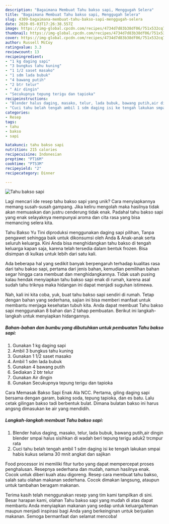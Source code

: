```yaml
---
description: "Bagaimana Membuat Tahu bakso sapi, Menggugah Selera"
title: "Bagaimana Membuat Tahu bakso sapi, Menggugah Selera"
slug: 4309-bagaimana-membuat-tahu-bakso-sapi-menggugah-selera
date: 2020-05-03T17:26:38.557Z
image: https://img-global.cpcdn.com/recipes/4734d7d83b38df06/751x532cq70/tahu-bakso-sapi-foto-resep-utama.jpg
thumbnail: https://img-global.cpcdn.com/recipes/4734d7d83b38df06/751x532cq70/tahu-bakso-sapi-foto-resep-utama.jpg
cover: https://img-global.cpcdn.com/recipes/4734d7d83b38df06/751x532cq70/tahu-bakso-sapi-foto-resep-utama.jpg
author: Russell McCoy
ratingvalue: 3.3
reviewcount: 13
recipeingredient:
- "1 kg daging sapi"
- "3 bungkus tahu kuning"
- "1 1/2 saset masako"
- "1 sdm lada bubuk"
- "4 bawang putih"
- "2 btr telur"
- " Air dingin"
- "Secukupnya tepung terigu dan tapioka"
recipeinstructions:
- "Blender halus daging, masako, telur, lada bubuk, bawang putih,air dingin blender smpai halus sisihkan di wadah beri tepung terigu aduk2 trcmpur rata"
- "Cuci tahu belah tengah ambil 1 sdm daging isi ke tengah lakukan smpai habis kukus selama 30 mnit angkat dan sajikan"
categories:
- Resep
tags:
- tahu
- bakso
- sapi

katakunci: tahu bakso sapi 
nutrition: 215 calories
recipecuisine: Indonesian
preptime: "PT16M"
cooktime: "PT53M"
recipeyield: "2"
recipecategory: Dinner

---
```



![Tahu bakso sapi](https://img-global.cpcdn.com/recipes/4734d7d83b38df06/751x532cq70/tahu-bakso-sapi-foto-resep-utama.jpg)

Lagi mencari ide resep tahu bakso sapi yang unik? Cara menyiapkannya memang susah-susah gampang. Jika keliru mengolah maka hasilnya tidak akan memuaskan dan justru cenderung tidak enak. Padahal tahu bakso sapi yang enak selayaknya mempunyai aroma dan cita rasa yang bisa memancing selera kita.

Tahu Bakso Yu Tini diproduksi menggunakan daging sapi pilihan, Tanpa pengawet sehingga baik untuk dikonsumsi oleh Anda &amp; Anak-anak serta seluruh keluarga. Kini Anda bisa menghidangkan tahu bakso di tengah keluarga kapan saja, karena telah tersedia dalam bentuk frozen. Bisa disimpan di kulkas untuk lebih dari satu kali.

Ada beberapa hal yang sedikit banyak berpengaruh terhadap kualitas rasa dari tahu bakso sapi, pertama dari jenis bahan, kemudian pemilihan bahan segar hingga cara membuat dan menghidangkannya. Tidak usah pusing kalau hendak menyiapkan tahu bakso sapi enak di rumah, karena asal sudah tahu triknya maka hidangan ini dapat menjadi suguhan istimewa.


Nah, kali ini kita coba, yuk, buat tahu bakso sapi sendiri di rumah. Tetap dengan bahan yang sederhana, sajian ini bisa memberi manfaat untuk membantu menjaga kesehatan tubuh kita. Anda dapat membuat Tahu bakso sapi menggunakan 8 bahan dan 2 tahap pembuatan. Berikut ini langkah-langkah untuk menyiapkan hidangannya.

<!--inarticleads1-->

##### Bahan-bahan dan bumbu yang dibutuhkan untuk pembuatan Tahu bakso sapi:

1. Gunakan 1 kg daging sapi
1. Ambil 3 bungkus tahu kuning
1. Gunakan 1 1/2 saset masako
1. Ambil 1 sdm lada bubuk
1. Gunakan 4 bawang putih
1. Sediakan 2 btr telur
1. Gunakan  Air dingin
1. Gunakan Secukupnya tepung terigu dan tapioka


Cara Memasak Bakso Sapi Enak Ala NCC. Pertama, giling daging sapi bersama dengan garam, baking soda, tepung tapioka, dan es batu. Lalu cetak gilingan bakso tadi berbentuk bulat. Dimana bulatan bakso ini harus angsng dimasukan ke air yang mendidih. 

<!--inarticleads2-->

##### Langkah-langkah membuat Tahu bakso sapi:

1. Blender halus daging, masako, telur, lada bubuk, bawang putih,air dingin blender smpai halus sisihkan di wadah beri tepung terigu aduk2 trcmpur rata
1. Cuci tahu belah tengah ambil 1 sdm daging isi ke tengah lakukan smpai habis kukus selama 30 mnit angkat dan sajikan


Food processor ini memiliki fitur turbo yang dapat mempercepat proses penghalusan. Resepnya sederhana dan mudah, namun hasilnya enak. Cocok untuk diberi kuah atau digoreng. Resep cara membuat tahu bakso, salah satu olahan makanan sederhana. Cocok dimakan langsung, ataupun untuk tambahan beragam makanan. 

Terima kasih telah menggunakan resep yang tim kami tampilkan di sini. Besar harapan kami, olahan Tahu bakso sapi yang mudah di atas dapat membantu Anda menyiapkan makanan yang sedap untuk keluarga/teman maupun menjadi inspirasi bagi Anda yang berkeinginan untuk berjualan makanan. Semoga bermanfaat dan selamat mencoba!
